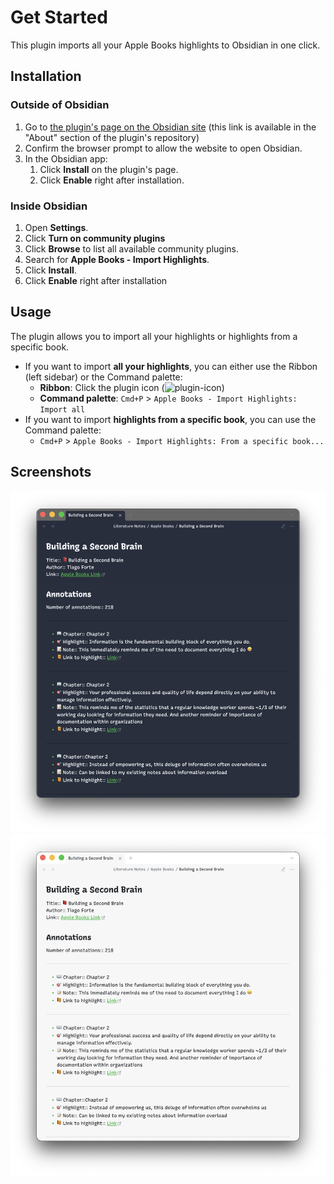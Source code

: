 # Get Started

This plugin imports all your Apple Books highlights to Obsidian in one click.

## Installation
### Outside of Obsidian

1. Go to [the plugin's page on the Obsidian site](https://obsidian.md/plugins?id=apple-books-import-highlights) (this link is available in the "About" section of the plugin's repository)
1. Confirm the browser prompt to allow the website to open Obsidian.
1. In the Obsidian app:
	1. Click **Install** on the plugin's page.
	1. Click **Enable** right after installation.

### Inside Obsidian

1. Open **Settings**.
1. Click **Turn on community plugins**
1. Click **Browse** to list all available community plugins.
1. Search for **Apple Books - Import Highlights**.
1. Click **Install**.
1. Click **Enable** right after installation

## Usage

The plugin allows you to import all your highlights or highlights from a specific book.

- If you want to import **all your highlights**, you can either use the Ribbon (left sidebar) or the Command palette:
	- **Ribbon**: Click the plugin icon (![plugin-icon](/logo.svg))
	- **Command palette**: `Cmd+P` > `Apple Books - Import Highlights: Import all`
- If you want to import **highlights from a specific book**, you can use the Command palette:
	- `Cmd+P` > `Apple Books - Import Highlights: From a specific book...`

## Screenshots

![Rendered highlights Dark](../assets/showcase-dark.png)
![Rendered highlights Light](../assets/showcase-light.png)
